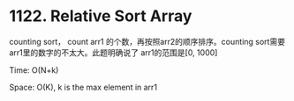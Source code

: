 # 1122. Relative Sort Array

counting sort， count arr1 的个数，再按照arr2的顺序排序。counting sort需要arr1里的数字的不太大。此题明确说了 arr1的范围是[0, 1000]

Time: O(N+k)

Space: O(K), k is the max element in arr1

